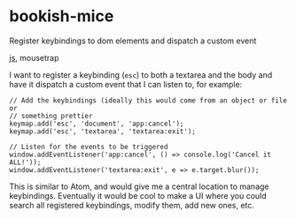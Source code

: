 # bookish-mice

Register keybindings to dom elements and dispatch a custom event

[js](https://developer.mozilla.org/en-US/docs/Web/JavaScript), mousetrap

I want to register a keybinding (`esc`) to both a textarea and the body and
have it dispatch a custom event that I can listen to, for example:

```
// Add the keybindings (ideally this would come from an object or file or
// something prettier
keymap.add('esc', 'document', 'app:cancel');
keymap.add('esc', 'textarea', 'textarea:exit');

// Listen for the events to be triggered
window.addEventListener('app:cancel', () => console.log('Cancel it ALL!'));
window.addEventListener('textarea:exit', e => e.target.blur());
```

This is similar to Atom, and would give me a central location to manage
keybindings. Eventually it would be cool to make a UI where you could search
all registered keybindings, modify them, add new ones, etc.

